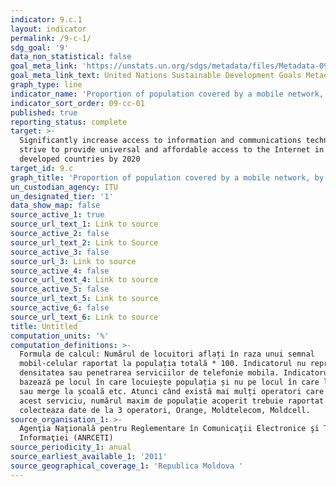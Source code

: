 ```yaml
---
indicator: 9.c.1
layout: indicator
permalink: /9-c-1/
sdg_goal: '9'
data_non_statistical: false
goal_meta_link: 'https://unstats.un.org/sdgs/metadata/files/Metadata-09-0C-01.pdf'
goal_meta_link_text: United Nations Sustainable Development Goals Metadata (pdf 663kB)
graph_type: line
indicator_name: 'Proportion of population covered by a mobile network, by technology'
indicator_sort_order: 09-cc-01
published: true
reporting_status: complete
target: >-
  Significantly increase access to information and communications technology and
  strive to provide universal and affordable access to the Internet in least
  developed countries by 2020
target_id: 9.c
graph_title: 'Proportion of population covered by a mobile network, by technology'
un_custodian_agency: ITU
un_designated_tier: '1'
data_show_map: false
source_active_1: true
source_url_text_1: Link to source
source_active_2: false
source_url_text_2: Link to Source
source_active_3: false
source_url_3: Link to source
source_active_4: false
source_url_text_4: Link to source
source_active_5: false
source_url_text_5: Link to source
source_active_6: false
source_url_text_6: Link to source
title: Untitled
computation_units: '%'
computation_definitions: >-
  Formula de calcul: Numărul de locuitori aflați în raza unui semnal
  mobil-celular raportat la populația totală * 100. Indicatorul nu reprezinta
  densitatea sau penetrarea serviciilor de telefonie mobila. Indicatorul se
  bazează pe locul în care locuiește populația și nu pe locul în care lucrează
  sau merge la școală etc. Atunci când există mai mulți operatori care oferă
  acest serviciu, numărul maxim de populație acoperit trebuie raportat. ANRCETI
  colecteaza date de la 3 operatori, Orange, Moldtelecom, Moldcell.
source_organisation_1: >-
  Agenţia Naţională pentru Reglementare în Comunicaţii Electronice şi Tehnologia
  Informaţiei (ANRCETI)
source_periodicity_1: anual
source_earliest_available_1: '2011'
source_geographical_coverage_1: 'Republica Moldova '
---
```

